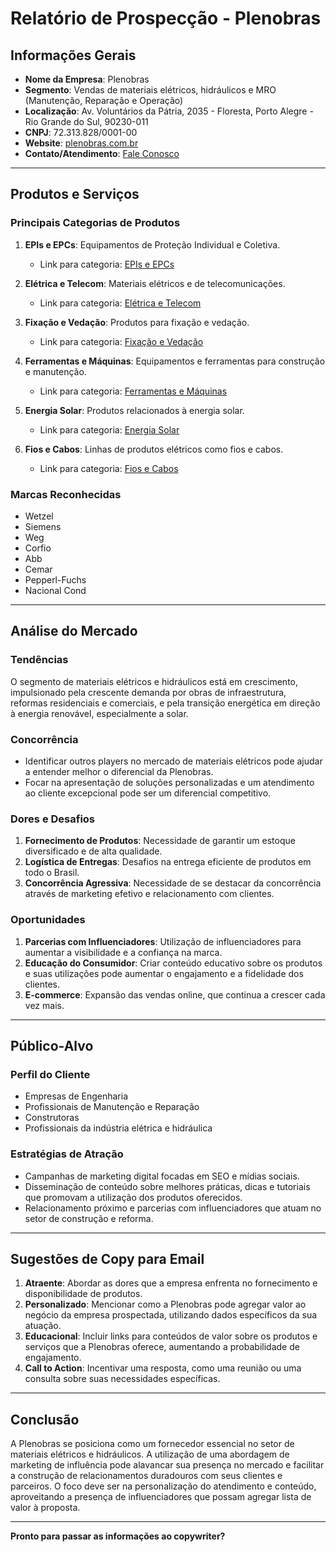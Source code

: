 # Relatório de Prospecção - Plenobras

## Informações Gerais

- **Nome da Empresa**: Plenobras
- **Segmento**: Vendas de materiais elétricos, hidráulicos e MRO (Manutenção, Reparação e Operação)
- **Localização**: Av. Voluntários da Pátria, 2035 - Floresta, Porto Alegre - Rio Grande do Sul, 90230-011
- **CNPJ**: 72.313.828/0001-00
- **Website**: [plenobras.com.br](http://www.plenobras.com.br)
- **Contato/Atendimento**: [Fale Conosco](http://www.plenobras.com.br/fale-conosco)

---

## Produtos e Serviços

### Principais Categorias de Produtos
1. **EPIs e EPCs**: Equipamentos de Proteção Individual e Coletiva.
   - Link para categoria: [EPIs e EPCs](http://www.plenobras.com.br/pesquisar?divisionId=64640e6a1caba9cd8a3b7074&divisionName=EPIs+e+EPCs)
   
2. **Elétrica e Telecom**: Materiais elétricos e de telecomunicações.
   - Link para categoria: [Elétrica e Telecom](http://www.plenobras.com.br/pesquisar?divisionId=64640e6a1caba9cd8a3b7077&divisionName=El%C3%A9trica+e+Telecom)

3. **Fixação e Vedação**: Produtos para fixação e vedação.
   - Link para categoria: [Fixação e Vedação](http://www.plenobras.com.br/pesquisar?divisionId=64640e6a1caba9cd8a3b707d&divisionName=Fixa%C3%A7%C3%A3o+e+Veda%C3%A7%C3%A3o)

4. **Ferramentas e Máquinas**: Equipamentos e ferramentas para construção e manutenção.
   - Link para categoria: [Ferramentas e Máquinas](http://www.plenobras.com.br/pesquisar?divisionId=66e0d98a08d75647c8fc8ff0&divisionName=Ferramentas+e+M%C3%A1quinas)

5. **Energia Solar**: Produtos relacionados à energia solar.
   - Link para categoria: [Energia Solar](http://www.plenobras.com.br/pesquisar?divisionId=66e0d9cd08d75647c8fc9bef&divisionName=Energia+Solar)

6. **Fios e Cabos**: Linhas de produtos elétricos como fios e cabos.
   - Link para categoria: [Fios e Cabos](http://www.plenobras.com.br/pesquisar?divisionId=66e0da0a08d75647c8fca703&divisionName=Fios+e+Cabos)

### Marcas Reconhecidas
- Wetzel
- Siemens
- Weg
- Corfio
- Abb
- Cemar
- Pepperl-Fuchs
- Nacional Cond

---

## Análise do Mercado

### Tendências
O segmento de materiais elétricos e hidráulicos está em crescimento, impulsionado pela crescente demanda por obras de infraestrutura, reformas residenciais e comerciais, e pela transição energética em direção à energia renovável, especialmente a solar.

### Concorrência
- Identificar outros players no mercado de materiais elétricos pode ajudar a entender melhor o diferencial da Plenobras.
- Focar na apresentação de soluções personalizadas e um atendimento ao cliente excepcional pode ser um diferencial competitivo.

### Dores e Desafios
1. **Fornecimento de Produtos**: Necessidade de garantir um estoque diversificado e de alta qualidade.
2. **Logística de Entregas**: Desafios na entrega eficiente de produtos em todo o Brasil.
3. **Concorrência Agressiva**: Necessidade de se destacar da concorrência através de marketing efetivo e relacionamento com clientes.

### Oportunidades
1. **Parcerias com Influenciadores**: Utilização de influenciadores para aumentar a visibilidade e a confiança na marca.
2. **Educação do Consumidor**: Criar conteúdo educativo sobre os produtos e suas utilizações pode aumentar o engajamento e a fidelidade dos clientes.
3. **E-commerce**: Expansão das vendas online, que continua a crescer cada vez mais.

---

## Público-Alvo

### Perfil do Cliente
- Empresas de Engenharia
- Profissionais de Manutenção e Reparação
- Construtoras
- Profissionais da indústria elétrica e hidráulica

### Estratégias de Atração
- Campanhas de marketing digital focadas em SEO e mídias sociais.
- Disseminação de conteúdo sobre melhores práticas, dicas e tutoriais que promovam a utilização dos produtos oferecidos.
- Relacionamento próximo e parcerias com influenciadores que atuam no setor de construção e reforma.

---

## Sugestões de Copy para Email

1. **Atraente**: Abordar as dores que a empresa enfrenta no fornecimento e disponibilidade de produtos.
2. **Personalizado**: Mencionar como a Plenobras pode agregar valor ao negócio da empresa prospectada, utilizando dados específicos da sua atuação.
3. **Educacional**: Incluir links para conteúdos de valor sobre os produtos e serviços que a Plenobras oferece, aumentando a probabilidade de engajamento.
4. **Call to Action**: Incentivar uma resposta, como uma reunião ou uma consulta sobre suas necessidades específicas.

---

## Conclusão
A Plenobras se posiciona como um fornecedor essencial no setor de materiais elétricos e hidráulicos. A utilização de uma abordagem de marketing de influência pode alavancar sua presença no mercado e facilitar a construção de relacionamentos duradouros com seus clientes e parceiros. O foco deve ser na personalização do atendimento e conteúdo, aproveitando a presença de influenciadores que possam agregar lista de valor à proposta.

---

**Pronto para passar as informações ao copywriter?**